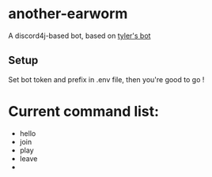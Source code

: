 # another-earworm
A discord4j-based bot, based on [tyler's bot](https://github.com/nottyl/earwormsbot)

## Setup
Set bot token and prefix in .env file, then you're good to go !

# Current command list:
  - hello
  - join
  - play
  - leave
  - 
